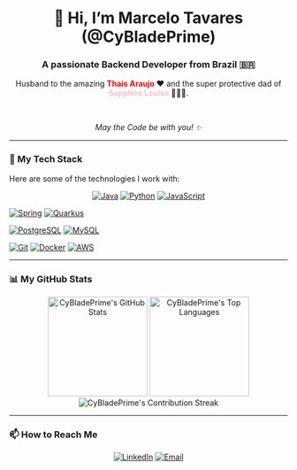 <div align="center">
  
  <h1>
    👋 Hi, I’m Marcelo Tavares (@CyBladePrime)
  </h1>
  
  <h3>A passionate Backend Developer from Brazil 🇧🇷</h3>

  <p>
    Husband to the amazing <strong><span style="color: red;"> Thais Araujo </span></strong> ❤️ and the super protective dad of <strong><span style="color: pink;"> Sapphire Louise </span></strong> 👨‍👩‍👧.
  </p>
  
  <br>

  <p><em>May the Code be with you! ✨</em></p>
  
</div>

---

### 🚀 My Tech Stack

Here are some of the technologies I work with:

<p align="center">
  <a href="https://www.java.com" target="_blank" rel="noreferrer"><img src="https://img.shields.io/badge/Java-ED8B00?style=for-the-badge&logo=openjdk&logoColor=white" alt="Java"/></a>
  <a href="https://www.python.org" target="_blank" rel="noreferrer"><img src="https://img.shields.io/badge/Python-3776AB?style=for-the-badge&logo=python&logoColor=white" alt="Python"/></a>
  <a href="https://developer.mozilla.org/en-US/docs/Web/JavaScript" target="_blank" rel="noreferrer"><img src="https://img.shields.io/badge/JavaScript-F7DF1E?style=for-the-badge&logo=javascript&logoColor=black" alt="JavaScript"/></a>
  
  <a href="https://spring.io/" target="_blank" rel="noreferrer"><img src="https://img.shields.io/badge/Spring-6DB33F?style=for-the-badge&logo=spring&logoColor=white" alt="Spring"/></a>
  <a href="https://quarkus.io/" target="_blank" rel="noreferrer"><img src="https://img.shields.io/badge/Quarkus-4695EB?style=for-the-badge&logo=quarkus&logoColor=white" alt="Quarkus"/></a>
  
  <a href="https://www.postgresql.org" target="_blank" rel="noreferrer"><img src="https://img.shields.io/badge/PostgreSQL-4169E1?style=for-the-badge&logo=postgresql&logoColor=white" alt="PostgreSQL"/></a>
  <a href="https://www.mysql.com/" target="_blank" rel="noreferrer"><img src="https://img.shields.io/badge/MySQL-4479A1?style=for-the-badge&logo=mysql&logoColor=white" alt="MySQL"/></a>
  
  <a href="https://git-scm.com/" target="_blank" rel="noreferrer"><img src="https://img.shields.io/badge/GIT-E44C30?style=for-the-badge&logo=git&logoColor=white" alt="Git"/></a>
  <a href="https://www.docker.com/" target="_blank" rel="noreferrer"><img src="https://img.shields.io/badge/Docker-2496ED?style=for-the-badge&logo=docker&logoColor=white" alt="Docker"/></a>
  <a href="https://aws.amazon.com" target="_blank" rel="noreferrer"><img src="https://img.shields.io/badge/Amazon_AWS-232F3E?style=for-the-badge&logo=amazon-aws&logoColor=white" alt="AWS"/></a>
</p>

---

### 📊 My GitHub Stats

<div align="center">
  <img height="180em" src="https://github-readme-stats.vercel.app/api?username=CyBladePrime&show_icons=true&theme=dracula&include_all_commits=true&count_private=true" alt="CyBladePrime's GitHub Stats"/>
  <img height="180em" src="https://github-readme-stats.vercel.app/api/top-langs/?username=CyBladePrime&layout=compact&langs_count=7&theme=dracula" alt="CyBladePrime's Top Languages"/>
  <br/>
  <img align="center" src="https://github-readme-streak-stats.herokuapp.com/?user=CyBladePrime&theme=dracula" alt="CyBladePrime's Contribution Streak" />
</div>

---

### 📫 How to Reach Me

<p align="center">
  <a href="https://www.linkedin.com/in/YOUR_LINKEDIN_USERNAME/" target="_blank"><img src="https://img.shields.io/badge/-LinkedIn-0077B5?style=for-the-badge&logo=linkedin&logoColor=white" alt="LinkedIn"></a>
  <a href="mailto:YOUR_EMAIL@example.com"><img src="https://img.shields.io/badge/-Email-D14836?style=for-the-badge&logo=gmail&logoColor=white" alt="Email"></a>
</p>
